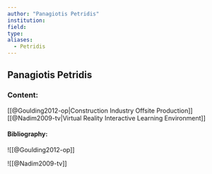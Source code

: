 ```yaml
---
author: "Panagiotis Petridis"
institution:
field:
type:
aliases:
  - Petridis
---
```


## Panagiotis Petridis

### Content:
[[@Goulding2012-op|Construction Industry Offsite Production]]
[[@Nadim2009-tv|Virtual Reality Interactive Learning Environment]]

#### Bibliography:

![[@Goulding2012-op]]

![[@Nadim2009-tv]]